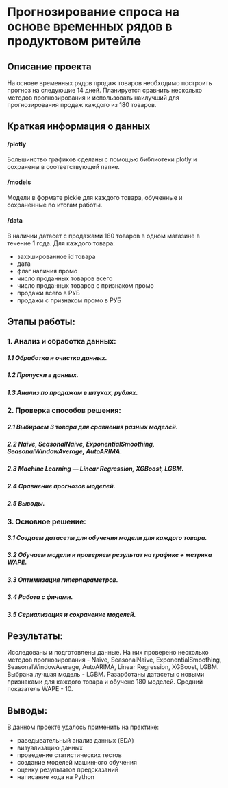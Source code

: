 # Прогнозирование спроса на основе временных рядов в продуктовом ритейле

## Описание проекта    
На основе временных рядов продаж товаров необходимо построить прогноз на следующие 14 дней. Планируется сравнить несколько методов прогнозирования и использовать наилучший для прогнозирования продаж каждого из 180 товаров.

## Краткая информация о данных
#### /plotly
Большинство графиков сделаны с помощью библиотеки plotly и сохранены в соответствующей папке.

#### /models
Модели в формате pickle для каждого товара, обученные и сохраненные по итогам работы.

#### /data
В наличии датасет с продажами 180 товаров в одном магазине в течение 1 года. Для каждого товара:
- захэшированное id товара
- дата
- флаг наличия промо
- число проданных товаров всего
- число проданных товаров с признаком промо
- продажи всего в РУБ
- продажи с признаком промо в РУБ

## Этапы работы:
### 1. Анализ и обработка данных:
##### 1.1 Обработка и очистка данных.
##### 1.2 Пропуски в данных.
##### 1.3 Анализ по продажам в штуках, рублях.
### 2. Проверка способов решения:
##### 2.1 Выбираем 3 товара для сравнения разных моделей.
##### 2.2 Naive, SeasonalNaive, ExponentialSmoothing, SeasonalWindowAverage, AutoARIMA.
##### 2.3 Machine Learning — Linear Regression, XGBoost, LGBM.
##### 2.4 Сравнение прогнозов моделей.
##### 2.5 Выводы.
### 3. Основное решение:
##### 3.1 Создаем датасеты для обучения модели для каждого товара.
##### 3.2 Обучаем модели и проверяем результат на графике + метрика WAPE.
##### 3.3 Оптимизация гиперпараметров.
##### 3.4 Работа с фичами.
##### 3.5 Сериализация и сохранение моделей.


## Результаты:  
Исследованы и подготовлены данные. На них проверено несколько методов прогнозирования - Naive, SeasonalNaive, ExponentialSmoothing, SeasonalWindowAverage, AutoARIMA, Linear Regression, XGBoost, LGBM. Выбрана лучшая модель - LGBM. Разарботаны датасеты с новыми признаками для каждого товара и обучено 180 моделей. Средний показатель WAPE - 10.

## Выводы:  
В данном проекте удалось применить на практике:
- раведывательный анализ данных (EDA)
- визуализацию данных
- проведение статистических тестов
- создание моделей машинного обучения
- оценку результатов предсказаний
- написание кода на Python
